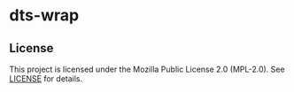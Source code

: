 # dts-wrap
## License
This project is licensed under the Mozilla Public License 2.0 (MPL-2.0).
See [LICENSE](LICENSE.txt) for details.
